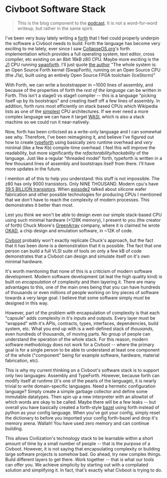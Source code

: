 # Civboot Software Stack
> This is the blog component to the [podcast](../podcasts/0003-software.md). It is
> not a word-for-word writeup, but rather in the same spirit.

I've been very busy lately writing a [forth][triforth] that I feel could properly
underpin the software a Civboot needs to build. Forth the language has become very
exciting to me lately, ever since I saw [CollapseOS.org](CollapseOS.org)'s forth
implementation which provides a full operating system, text editor, cross compiler,
etc existing on an 8bit 16kB z80 CPU. Maybe more exciting is the [J1][J1] CPU running
[swapforth][swapforth]. I'll just quote [the author][J1-blog] "The whole
system is: an Open Source Forth kernel (SwapForth), running on an Open Source
CPU (the J1a), built using an entirely Open Source FPGA toolchain (IceStorm)"

With Forth, we can write a bootstrapper in ~1000 lines of assembly, and because
of the properties of forth the _rest of the language_ can be written in Forth.
This isn't a stage0 vs stage1 compiler -- this is a language "picking itself up
by its bootstraps" and creating itself off a few lines of assembly. In
addition, forth runs most efficiently on stack based CPUs which Wikipedia lists
as one of the [simplest](https://en.wikipedia.org/wiki/Stack_machine) CPU
architectures. If we ever need a more complex language we can have it target
[WASI][WASI], which is also a stack machine so we could run it near-natively.

Now, forth has been criticised as a write-only language and I can somewhat see why.
Therefore, I've been reimagining it, and believe I've figured out how to create
[typeforth][typeforth] using basically zero runtime overhead and _very_ minimal
(like a few Kb) compile-time overhead. I feel this will improve the
readability, but more significantly the _refactorability/hackability_ of the
language. Just like a regular "threaded model" forth, typeforth is written in a
few thousand lines of assembly and bootstraps itself from there. I'll have more
updates in the future.

I mention all of this to help you understand: this stuff is not impossible. The
z80 has only 9000 transistors. Only NINE THOUSAND. Modern cpu's have
[39.5 BILLION transistors](https://en.wikipedia.org/wiki/Transistor_count). When
[episode2](../podcasts/0002-semiconductor_fabrication.md) talked about silicone
wafer fabrication and other possible technologies for producing CPUs I
mentioned that we don't have to reach the complexity of modern processes. This
demonstrates it better than most.

Lest you think we won't be able to design even our simple stack-based CPU using
such minimal hardware (<128K memory), I present to you (the creator of forth)
Chuck Moore's [GreenArray][GreenArray] company, where it is claimed he wrote
[OKAD](http://www.ultratechnology.com/okad.htm), a chip design and emulation
software, in ~12K of code.

[Civboot](https://civboot.org) probably won't exactly replicate Chuck's
approach, but the fact that it has been done is a demonstration that it is
possible. The fact that one person can build a full VLSI suite of tools on only
a few kB of code demonstrates that a Civboot can design and simulate itself on
it's own minimal hardware.

It's worth mentioning that none of this is a criticism of modern software development.
Modern software development (at leat the high quality kind) is built on
_encapsulation_ of complexity and then layering it. There are many advantages
to this, one of the main ones being that you can have hundreds of thousands or
even millions of people working on tiny pieces of software towards a very large
goal. I believe that some software simply _must_ be designed in this way.

However, part of the problem with encapsulation of complexity is that each "capsule"
adds complexity in it's inputs and outputs. Every layer must be "wrapped" with
it's APIs, contracts, types, interfaces, dependencies, build system, etc.
What you end up with is a well-defined stack of _thousands_, even hundreds of
thousands, of moving parts. No group of people can understand the operation of
the whole stack. For this reason, modern software methodology does not work for
a Civboot -- where the primary goal is for a single person to be able to
understand at least one component of the whole ("component" being for example
software, hardware, material fabrication, etc).


This is why my current thinking on a Civboot's software stack is to support only
two languages: Assembly and TypeForth. However, because forth can modify itself
at runtime (it's one of the pearls of the language), it is nearly trivial to
write domain-specific languages. Need a hermetic configuration language? Simply
create a simple garbage collector and define some immutable datatypes. Then
spin up a new interpreter with an allowlist of which words are okay to be called.
Maybe there will be a few leaks -- but overall you have basically created a
forth-style [bazel][bazel] using forth instead of python as your config language.
When you've got your config, simply reset the dictionary to before you imported
your config forth-bazel and drop it's memory arena. Wallah! You have used zero
memory and can continue building.

This allows Civilization's technology stack to be learnable within a short
amount of time by a small number of people -- that is the purpose of a Civboot.
However, it is not saying that encapsulating complexity or building large
software projects is somehow bad. Go ahead, try new complex things. Build
different layers to get there. Work together -- that is what our tools can
offer you. We achieve simplicity by starting out with a compliated solution
and simplifying it. In fact, that's exactly what Civboot is trying to do.


[triforth]: https://github.com/civboot/triforth
[typeforth]: https://typeforth.org
[J1]: https://github.com/jamesbowman/j1
[swapforth]: https://github.com/jamesbowman/swapforth
[J1-blog]: https://www.excamera.com/sphinx/article-j1a-swapforth.html
[WASI]: https://hacks.mozilla.org/2019/03/standardizing-wasi-a-webassembly-system-interface/
[GreenArray]: http://www.greenarraychips.com/
[bazel]: https://bazel.build/


